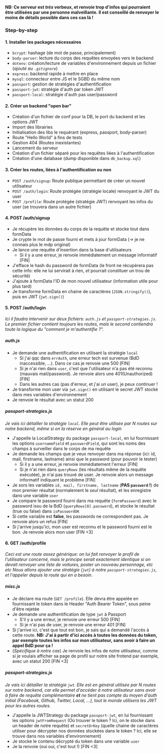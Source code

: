 **NB: Ce serveur est _très_ verbeux, et renvoie trop d'infos qui pourraient être utilisées par une personne malveillante. Il est conseillé de renvoyer le moins de détails possible dans ces cas là !**

### Step-by-step

#### 1. Installer les packages nécessaires

- `bcrypt`: hashage (de mot de passe, principalement)
- `body-parser`: lecture du corps des requêtes envoyées vers le backend
- `dotenv`: création/lecture de variables d'environnement depuis un fichier (_ajouté au `.gitignore`_)
- `express`: backend rapide à mettre en place
- `mysql`: connecteur entre JS et le SGBD du même nom
- `passport`: gestion de stratégies d'authentification
- `passport-jwt`: stratégie d'auth par token JWT
- `passport-local`: stratégie d'auth pas user/password

#### 2. Créer un backend "open bar"

- Création d'un fichier de conf pour la DB, le port du backend et les options JWT
- Import des librairies
- Initialisation des libs le requérant (express, passport, body-parser)
- Route "Hello World" à fins de tests
- Gestion 404 (Routes inexistantes)
- Lancement du serveur
- Création d'un fichier séparé pour les requêtes liées à l'authentification
- Création d'une database (dump disponible dans `db_backup.sql`)

#### 3. Créer les routes, liées à l'authentification ou non

- `POST /auth/signup`: Route publique permettant de créer un nouvel utilisateur
- `POST /auth/login`: Route protégée (stratégie locale) renvoyant le JWT du user
- `POST /profile`: Route protégée (stratégie JWT) renvoyant les infos du user (se trouvera dans un autre fichier)

#### 4. POST /auth/signup

- Je récupère les données du corps de la requête et stocke tout dans formData
- Je crypte le mot de passe fourni et mets à jour formData (-> je ne connais plus le mdp original)
- Je lance une requête d'insertion dans la base d'utilisateurs
  - Si il y a une erreur, je renvoie immédiatement un message informatif [FIN]
- J'efface le hash du password de formData (le front ne récupèrera pas cette info: elle ne lui servirait à rien, _et_ pourrait constituer un trou de sécurité)
- J'ajoute à formData l'ID de mon nouvel utilisateur (information utile pour plus tard)
- Je transforme formData en chaine de caractères (`JSON.stringify()`), puis en JWT (`jwt.sign()`)

#### 5. POST /auth/login

_Ici il faudra intervenir sur deux fichiers: `auth.js` et `passport-strategies.js`._
_Le premier fichier contient toujours les routes, mais le second contiendra toute la logique du "comment je m'authentifie ?"._

##### auth.js

- Je demande une authentification en utilisant la stratégie `local`
  - Si j'ai qqc dans `errAuth`, une erreur tech est survenue (BdD inaccessible, ...). Dans ce cas je renvoie une 500 [FIN]
  - Si je n'ai rien dans `user`, c'est que l'utilisateur n'a pas été reconnu (mauvais mail/password). Je renvoie alors une 401(Unauthorized) [FIN]
  - Dans les autres cas (pas d'erreur, et j'ai un user), je peux continuer !
- Je transforme mon user via `jwt.sign()` en utilisant le secret JWT stocké dans mes variables d'environnement
- Je renvoie le résultat avec un statut 200

##### passport-strategies.js

_Je vais ici détailler la stratégie `local`. Elle peut être utilisée par N routes sur notre backend, même si on la réserve en général au login_

- J'appelle la LocalStrategy du package `passport-local`, en lui fournissant les options `usernameField` et `passwordField`, qui sont les noms des champs à surveiller dans le corps de ma requête
- Je demande les champs que je veux renvoyer dans ma réponse (ici: id, mail, firstname, lastname) ainsi que le password (pour pouvoir le tester)
  - Si il y a une erreur, je renvoie immédiatement l'erreur [FIN]
  - Si je n'ai rien dans `queryRows` (les résultats même de la requête exécutée), je n'ai pas trouvé de user. Je renvoie alors un message informatif indiquant le problème [FIN]
- Je sors les variables `id, mail, firstname, lastname` (**PAS `password` !**) de mon premier résultat (normalement le _seul_ résultat), et les enregistre dans une variable `user`
- Je compare le password fourni dans ma requête (`formPassword`) avec le password issu de la BdD (`queryRows[0].password`), et stocke le résultat (true ou false) dans `isPasswordOK`
- Si cette variable est **false**, les passwords ne correspondent pas. Je renvoie alors un refus [FIN]
- Si j'arrive jusqu'ici, mon user est reconnu et le password fourni est le bon. Je renvoie alors mon user [FIN <3]

#### 6. GET /auth/profile

_Ceci est une route assez générique: on lui fait renvoyer le profil de l'utilisateur concerné, mais le principe serait exactement identique si on devait renvoyer une liste de voitures, poster un nouveau personnage, etc etc_
_Nous allons ajouter une stratégie (`jwt`) à notre `passport-strategies.js`, et l'appeler depuis la route qui en a besoin._

##### misc.js

- Je déclare ma route (`GET /profile`). Elle devra être appelée en fournissant le token dans le Header "Auth Bearer Token", sous peine d'être rejetée
- Je demande une authentification de type `jwt` à Passport
  - S'il y a une erreur, je renvoie une erreur 500 [FIN]
  - Si je n'ai pas de user, je renvoie une erreur 401 [FIN]
- Si j'arrive ici, c'est que tout est bon, je sais qui a demandé l'accès à cette route. **NB: J'ai à partir d'ici accès à toutes les données du token, par exemple toutes les infos sur mon utilisateur, sans avoir à faire un appel BdD pour ça !**
- (_Spécifique à notre cas_) Je renvoie les infos de notre utilisateur, comme si je voulais afficher sa page de profil sur notre site frotend par exemple, avec un statut 200 [FIN <3]

##### passport-strategies.js

_Je vais ici détailler la stratégie `jwt`. Elle est en général utilisée par N routes sur notre backend, car elle permet d'accéder à notre utilisateur sans avoir à faire de requête complémentaire **et** ne tient pas compte du moyen d'auth initial (Facebook, Github, Twitter, Local, ...), tout le monde utilisera les JWT pour les autres routes._

- J'appelle la JWTStrategy du package `passport-jwt`, en lui fournissant les options `jwtFromRequest` (Où trouver le token ? Ici, on le stocke dans un header de notre requête) et `secretOrKey` (quelle chaine de caractères utiliser pour décrypter nos données stockées dans le token ? Ici, elle se trouve dans nos variables d'environnement)
- Je stocke le contenu décrypté du token dans une variable `user`
- Je la renvoie (oui oui, c'est tout !) [FIN <3]
